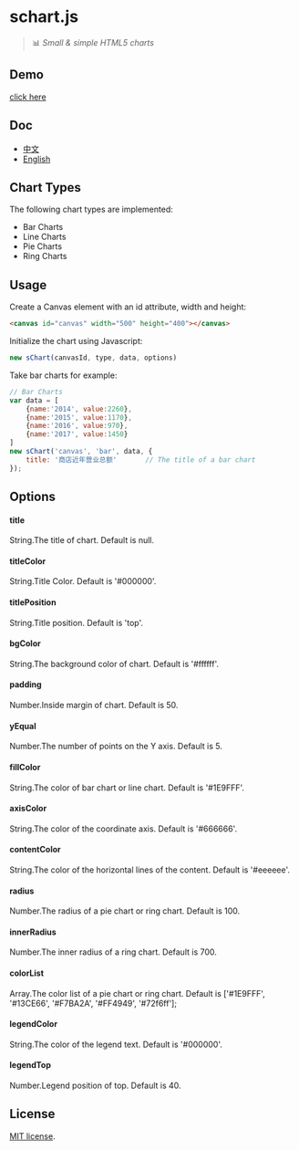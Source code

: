 # schart.js
> :bar_chart: *Small &amp; simple HTML5 charts*

## Demo
[click here](http://test.omwteam.com/sChart/demo.html)

## Doc
- [中文](http://test.omwteam.com/sChart/index.html)
- [English](http://test.omwteam.com/sChart/en.html)

## Chart Types
The following chart types are implemented:

- Bar Charts
- Line Charts
- Pie Charts
- Ring Charts

## Usage
Create a Canvas element with an id attribute, width and height:

```html
<canvas id="canvas" width="500" height="400"></canvas>
```

Initialize the chart using Javascript:

```js
new sChart(canvasId, type, data, options)
```

Take bar charts for example:

```js
// Bar Charts
var data = [
    {name:'2014', value:2260},
    {name:'2015', value:1170},
    {name:'2016', value:970},
    {name:'2017', value:1450}
]
new sChart('canvas', 'bar', data, {
    title: '商店近年营业总额'		// The title of a bar chart
});
```

## Options

#### title
String.The title of chart.
Default is null.

#### titleColor
String.Title Color.
Default is '#000000'.

#### titlePosition
String.Title position.
Default is 'top'.

#### bgColor
String.The background color of chart.
Default is '#ffffff'.

#### padding
Number.Inside margin of chart.
Default is 50.

#### yEqual
Number.The number of points on the Y axis.
Default is 5.

#### fillColor
String.The color of bar chart or line chart.
Default is '#1E9FFF'.

#### axisColor
String.The color of the coordinate axis.
Default is '#666666'.

#### contentColor
String.The color of the horizontal lines of the content.
Default is '#eeeeee'.

#### radius
Number.The radius of a pie chart or ring chart.
Default is 100.

#### innerRadius
Number.The inner radius of a ring chart.
Default is 700.

#### colorList
Array.The color list of a pie chart or ring chart.
Default is ['#1E9FFF', '#13CE66', '#F7BA2A', '#FF4949', '#72f6ff'];

#### legendColor
String.The color of the legend text.
Default is '#000000'.

#### legendTop
Number.Legend position of top.
Default is 40.

## License
[MIT license](https://github.com/lin-xin/schart.js/blob/master/LICENCE).
